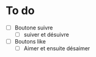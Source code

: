 # To do

- [ ] Boutone suivre
  - [ ] suiver et désuivre
- [ ] Boutons like
  - [ ] Aimer et ensuite désaimer
